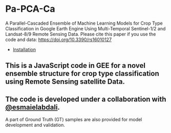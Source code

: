 # Pa-PCA-Ca
A Parallel-Cascaded Ensemble of Machine Learning Models for Crop Type Classification in Google Earth Engine Using Multi-Temporal Sentinel-1/2 and Landsat-8/9 Remote Sensing Data.
Please cite this paper if you use the code and data: https://doi.org/10.3390/rs16010127
- [Installation](#installation)
## This is a JavaScript code in GEE for a novel ensemble structure for crop type classification using Remote Sensing satellite Data.

## The code is developed under a collaboration with [@esmaielabdali](https://github.com/esmaielabdali).
 A part of Ground Truth (GT) samples are also provided for model development and validation.
